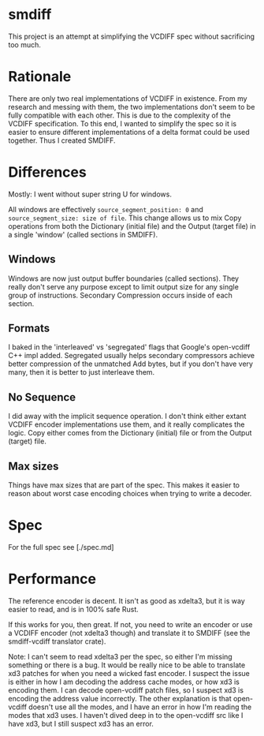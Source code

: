 # smdiff
This project is an attempt at simplifying the VCDIFF spec without sacrificing too much.

# Rationale
There are only two real implementations of VCDIFF in existence. From my research and messing with them, the two implementations don't seem to be fully compatible with each other. This is due to the complexity of the VCDIFF specification. To this end, I wanted to simplify the spec so it is easier to ensure different implementations of a delta format could be used together. Thus I created SMDIFF.

# Differences
Mostly: I went without super string U for windows.

All windows are effectively `source_segment_position: 0` and `source_segment_size: size of file`. This change allows us to mix Copy operations from both the Dictionary (initial file) and the Output (target file) in a single 'window' (called sections in SMDIFF).

## Windows
Windows are now just output buffer boundaries (called sections). They really don't serve any purpose except to limit output size for any single group of instructions. Secondary Compression occurs inside of each section.

## Formats
I baked in the 'interleaved' vs 'segregated' flags that Google's open-vcdiff C++ impl added. Segregated usually helps secondary compressors achieve better compression of the unmatched Add bytes, but if you don't have very many, then it is better to just interleave them.

## No Sequence
I did away with the implicit sequence operation. I don't think either extant VCDIFF encoder implementations use them, and it really complicates the logic. Copy either comes from the Dictionary (initial) file or from the Output (target) file.

## Max sizes
Things have max sizes that are part of the spec. This makes it easier to reason about worst case encoding choices when trying to write a decoder.

# Spec
For the full spec see [./spec.md]

# Performance
The reference encoder is decent. It isn't as good as xdelta3, but it is way easier to read, and is in 100% safe Rust.

If this works for you, then great. If not, you need to write an encoder or use a VCDIFF encoder (not xdelta3 though) and translate it to SMDIFF (see the smdiff-vcdiff translator crate).

Note: I can't seem to read xdelta3 per the spec, so either I'm missing something or there is a bug. It would be really nice to be able to translate xd3 patches for when you need a wicked fast encoder. I suspect the issue is either in how I am decoding the address cache modes, or how xd3 is encoding them. I can decode open-vcdiff patch files, so I suspect xd3 is encoding the address value incorrectly. The other explanation is that open-vcdiff doesn't use all the modes, and I have an error in how I'm reading the modes that xd3 uses. I haven't dived deep in to the open-vcdiff src like I have xd3, but I still suspect xd3 has an error.